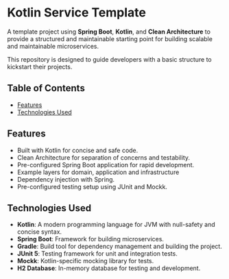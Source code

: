 # Kotlin Service Template

A template project using **Spring Boot**, **Kotlin**, and **Clean Architecture** to provide a structured and maintainable starting point for building scalable and maintainable microservices.

This repository is designed to guide developers with a basic structure to kickstart their projects.

## Table of Contents

- [Features](#features)
- [Technologies Used](#technologies-used)

## Features

- Built with Kotlin for concise and safe code.
- Clean Architecture for separation of concerns and testability.
- Pre-configured Spring Boot application for rapid development.
- Example layers for domain, application and infrastructure
- Dependency injection with Spring.
- Pre-configured testing setup using JUnit and Mockk.

## Technologies Used

- **Kotlin**: A modern programming language for JVM with null-safety and concise syntax.
- **Spring Boot**: Framework for building microservices.
- **Gradle**: Build tool for dependency management and building the project.
- **JUnit 5**: Testing framework for unit and integration tests.
- **Mockk**: Kotlin-specific mocking library for tests.
- **H2 Database**: In-memory database for testing and development.